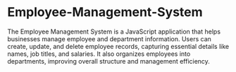 # Employee-Management-System
The Employee Management System is a JavaScript application that helps businesses manage employee and department information. Users can create, update, and delete employee records, capturing essential details like names, job titles, and salaries. It also organizes employees into departments, improving overall structure and management efficiency.
